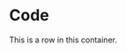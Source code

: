# Code

<!DOCTYPE html>
<html lang="en">
<head>
<meta charset="UTF-8">
<meta http-equiv="X-UA-Compatible" content="IE=edge">
<meta name="viewport" content="width=device-width, initial-scale=1.0">
<title>JavaScript Tutorial</title>
</head>
<body>
<div class="container">
<div class="row">
<p>
This is a row in this container.
</p>
</div>
</div>
<script>
console.log('Hello World');
</script>
</body>
</html>